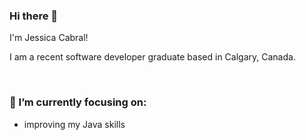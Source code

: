 ### Hi there 👋

I'm Jessica Cabral!

I am a recent software developer graduate based in Calgary, Canada.

<br>

### 🌱 I’m currently focusing on:
  - improving my Java skills
